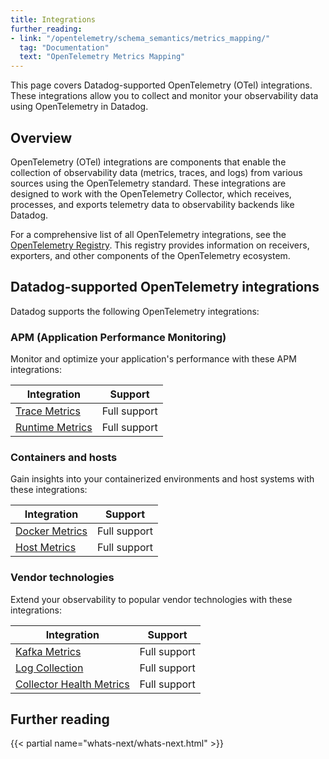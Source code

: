 ```yaml
---
title: Integrations
further_reading:
- link: "/opentelemetry/schema_semantics/metrics_mapping/"
  tag: "Documentation"
  text: "OpenTelemetry Metrics Mapping"
---
```


This page covers Datadog-supported OpenTelemetry (OTel) integrations. These integrations allow you to collect and monitor your observability data using OpenTelemetry in Datadog.

## Overview

OpenTelemetry (OTel) integrations are components that enable the collection of observability data (metrics, traces, and logs) from various sources using the OpenTelemetry standard. These integrations are designed to work with the OpenTelemetry Collector, which receives, processes, and exports telemetry data to observability backends like Datadog.

For a comprehensive list of all OpenTelemetry integrations, see the [OpenTelemetry Registry][1]. This registry provides information on receivers, exporters, and other components of the OpenTelemetry ecosystem.

## Datadog-supported OpenTelemetry integrations

Datadog supports the following OpenTelemetry integrations:

### APM (Application Performance Monitoring)

Monitor and optimize your application's performance with these APM integrations:

| Integration | Support |
|-------------|---------|
| [Trace Metrics][2] | Full support |
| [Runtime Metrics][3] | Full support |

### Containers and hosts

Gain insights into your containerized environments and host systems with these integrations:

| Integration | Support |
|-------------|---------|
| [Docker Metrics][4] | Full support |
| [Host Metrics][5] | Full support |

### Vendor technologies

Extend your observability to popular vendor technologies with these integrations:

| Integration | Support |
|-------------|---------|
| [Kafka Metrics][6] | Full support |
| [Log Collection][7] | Full support |
| [Collector Health Metrics][8] | Full support |

## Further reading

{{< partial name="whats-next/whats-next.html" >}}

[1]: https://opentelemetry.io/ecosystem/registry/
[2]: /opentelemetry/integrations/trace_metrics
[3]: /opentelemetry/integrations/runtime_metrics/
[4]: /opentelemetry/integrations/docker_metrics/
[5]: /opentelemetry/integrations/host_metrics/
[6]: /opentelemetry/integrations/kafka_metrics/
[7]: /opentelemetry/integrations/log_collection/
[8]: /opentelemetry/integrations/collector_health_metrics/